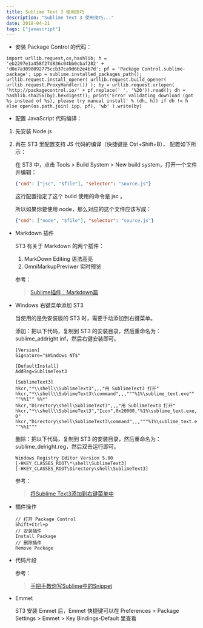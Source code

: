 ```yaml
---
title: Sublime Text 3 使用技巧
description: "Sublime Text 3 使用技巧..."
date: 2018-04-21
tags: ["javascript"]
---
```


- 安装 Package Control 的代码：

```shell
import urllib.request,os,hashlib; h = 'eb2297e1a458f27d836c04bb0cbaf282' + 'd0e7a3098092775ccb37ca9d6b2e4b7d'; pf = 'Package Control.sublime-package'; ipp = sublime.installed_packages_path(); urllib.request.install_opener( urllib.request.build_opener( urllib.request.ProxyHandler()) ); by = urllib.request.urlopen( 'http://packagecontrol.io/' + pf.replace(' ', '%20')).read(); dh = hashlib.sha256(by).hexdigest(); print('Error validating download (got %s instead of %s), please try manual install' % (dh, h)) if dh != h else open(os.path.join( ipp, pf), 'wb' ).write(by)
```

- 配置 JavaScript 代码编译：

1. 先安装 Node.js
1. 再在 ST3 里配置支持 JS 代码的编译（快捷键是 Ctrl+Shift+B）， 配置如下所示：

    在 ST3 中，点击 Tools > Build System > New build system，打开一个文件并编辑：

    ```json
    {"cmd": ["jsc", "$file"], "selector": "source.js"}
    ```

    这行配置指定了这个 build 使用的命令是 jsc 。

    所以如果你要使用 node，那么对应的这个文件应该写成：

    ```json
    {"cmd": ["node", "$file"], "selector": "source.js"}
    ```

- Markdown 插件

    ST3 有关于 Markdown 的两个插件：

    1. MarkDown Editing 语法高亮
    2. OmniMarkupPreviwer 实时预览

    参考：
    > [Sublime插件：Markdown篇](http://www.jianshu.com/p/aa30cc25c91b)

- Windows 右键菜单添加 ST3

    当使用的是免安装版的 ST3 时，需要手动添加到右键菜单。

    添加：把以下代码，复制到 ST3 的安装目录，然后重命名为：sublime_addright.inf，然后右键安装即可。

    ```shell
    [Version]
    Signature="$Windows NT$"

    [DefaultInstall]
    AddReg=SublimeText3

    [SublimeText3]
    hkcr,"*\\shell\\SublimeText3",,,"用 SublimeText3 打开"
    hkcr,"*\\shell\\SublimeText3\\command",,,"""%1%\sublime_text.exe"" ""%%1"" %%*"
    hkcr,"Directory\shell\SublimeText3",,,"用 SublimeText3 打开"
    hkcr,"*\\shell\\SublimeText3","Icon",0x20000,"%1%\sublime_text.exe, 0"
    hkcr,"Directory\shell\SublimeText3\command",,,"""%1%\sublime_text.exe"" ""%%1"""
    ```

    删除：把以下代码，复制到 ST3 的安装目录，然后重命名为：sublime_delright.reg，然后双击运行即可。

    ```shell
    Windows Registry Editor Version 5.00
    [-HKEY_CLASSES_ROOT\*\shell\SublimeText3]
    [-HKEY_CLASSES_ROOT\Directory\shell\SublimeText3]
    ```

    参考：
    > [将Sublime Text3添加到右键菜单中](http://my.oschina.net/adairs/blog/466777)

- 插件操作

    ```shell
    // 打开 Package Control
    Shift+Ctrl+p
    // 安装插件
    Install Package
    // 删除插件
    Remove Package
    ```

- 代码片段

    参考：
    > [手把手教你写Sublime中的Snippet](http://www.jianshu.com/p/356bd7b2ea8e)

- Emmet

    ST3 安装 Emmet 后，Emmet 快捷键可以在 Preferences > Package Settings > Emmet > Key Bindings-Default 里查看
